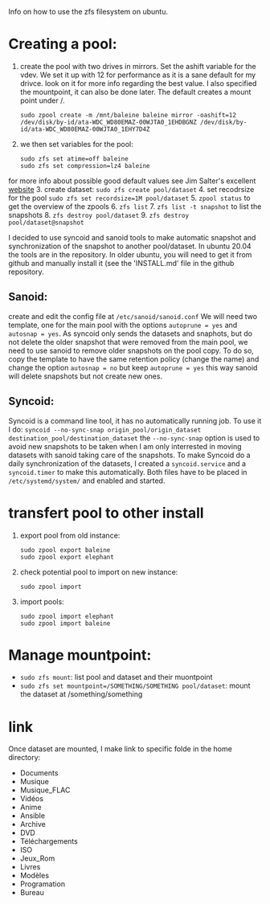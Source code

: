 Info on how to use the zfs filesystem on ubuntu.

# Creating a pool:
1. create the pool with two drives in mirrors. Set the ashift variable for the vdev. We set it up with 12 for performance as it is a sane default for my drivce. look on it for more info regarding the best value. I also specified the mountpoint, it can also be done later. The default creates a mount point under /.
    ```
    sudo zpool create -m /mnt/baleine baleine mirror -oashift=12 /dev/disk/by-id/ata-WDC_WD80EMAZ-00WJTA0_1EHDBGNZ /dev/disk/by-id/ata-WDC_WD80EMAZ-00WJTA0_1EHY7D4Z
    ```
2. we then set variables for the pool:
    ```
    sudo zfs set atime=off baleine
    sudo zfs set compression=lz4 baleine
    ```

for more info about possible good default values see Jim Salter's excellent [website](https://jrs-s.net/2018/08/17/zfs-tuning-cheat-sheet/)
3. create dataset: `sudo zfs create pool/dataset`
4. set recodrsize for the pool `sudo zfs set recordsize=1M pool/dataset`
5. `zpool status` to get the overview of the zpools
6. `zfs list`
7. `zfs list -t snapshot` to list the snapshots
8. `zfs destroy pool/dataset`
9. `zfs destroy pool/dataset@snapshot`

I decided to use syncoid and sanoid tools to make automatic snapshot and synchronization of the snapshot to another pool/dataset.
In ubuntu 20.04 the tools are in the repository. In older ubuntu, you will need to get it from github and manually install it (see the 'INSTALL.md' file in the github repository.

## Sanoid:

create and edit the config file at `/etc/sanoid/sanoid.conf`
We will need two template, one for the main pool with the options `autoprune = yes` and `autosnap = yes`.
As syncoid only sends the datasets and snaphots, but do not delete the older snapshot that were removed from the main pool, we need to use sanoid to remove older snapshots on the pool copy.
To do so, copy the template to have the same retention policy (change the name) and change the option `autosnap = no` but keep `autoprune = yes` this way sanoid will delete snapshots but not create new ones.

## Syncoid:

Syncoid is a command line tool, it has no automatically running job. To use it I do: `syncoid --no-sync-snap origin_pool/origin_dataset destination_pool/destination_dataset`
the `--no-sync-snap` option is used to avoid new snapshots to be taken when I am only interrested in moving datasets with sanoid taking care of the snapshots.
To make Syncoid do a daily synchronization of the datasets, I created a `syncoid.service` and a `syncoid.timer` to make this automatically. Both files have to be placed in `/etc/systemd/system/` and enabled and started.

# transfert pool to other install

1. export pool from old instance:
    ```
    sudo zpool export baleine
    sudo zpool export elephant
    ```
2. check potential pool to import on new instance:
    ```
    sudo zpool import
    ```
3. import pools:
    ```
    sudo zpool import elephant
    sudo zpool import baleine
    ```
# Manage mountpoint:

- `sudo zfs mount`: list pool and dataset and their muontpoint
- `sudo zfs set mountpoint=/SOMETHING/SOMETHING pool/dataset`: mount the dataset at /something/something

# link

Once dataset are mounted, I make link to specific folde in the home directory:
- Documents
- Musique
- Musique_FLAC
- Vidéos
- Anime
- Ansible
- Archive
- DVD
- Téléchargements
- ISO
- Jeux_Rom
- Livres
- Modèles
- Programation
- Bureau

